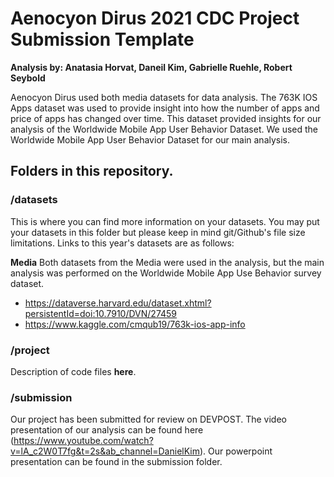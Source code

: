 # Aenocyon Dirus 2021 CDC Project Submission Template
**Analysis by: Anatasia Horvat, Daneil Kim, Gabrielle Ruehle, Robert Seybold**

Aenocyon Dirus used both media datasets for data analysis. The 763K IOS Apps dataset was used to provide insight into how the number of apps and price of apps has changed over time. This dataset provided insights for our analysis of the Worldwide Mobile App User Behavior Dataset. We used the Worldwide Mobile App User Behavior Dataset for our main analysis.

## Folders in this repository.

### /datasets
This is where you can find more information on your datasets. You may put your datasets in this folder but please keep in mind git/Github's file size limitations. Links to this year's datasets are as follows:

**Media**
Both datasets from the Media were used in the analysis, but the main analysis was performed on the Worldwide Mobile App Use Behavior survey dataset.
- https://dataverse.harvard.edu/dataset.xhtml?persistentId=doi:10.7910/DVN/27459
- https://www.kaggle.com/cmqub19/763k-ios-app-info

### /project
Description of code files **here**.

### /submission
Our project has been submitted for review on DEVPOST. The video presentation of our analysis can be found here (https://www.youtube.com/watch?v=lA_c2W0T7fg&t=2s&ab_channel=DanielKim). Our powerpoint presentation can be found in the submission folder.


 
